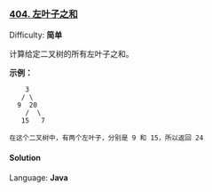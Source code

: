 ### [404\. 左叶子之和](https://leetcode-cn.com/problems/sum-of-left-leaves/)

Difficulty: **简单**


计算给定二叉树的所有左叶子之和。

**示例：**

```
    3
   / \
  9  20
    /  \
   15   7

在这个二叉树中，有两个左叶子，分别是 9 和 15，所以返回 24
```


#### Solution

Language: **Java**

```java
​
```